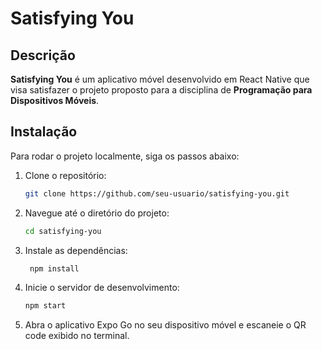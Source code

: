 # Satisfying You

## Descrição

**Satisfying You** é um aplicativo móvel desenvolvido em React Native que visa satisfazer o projeto proposto para a disciplina de **Programação para Dispositivos Móveis**.

## Instalação

Para rodar o projeto localmente, siga os passos abaixo:

1. Clone o repositório:
   ```bash
   git clone https://github.com/seu-usuario/satisfying-you.git

2. Navegue até o diretório do projeto:
   ```bash
   cd satisfying-you

3. Instale as dependências:
   ```bash
    npm install

4. Inicie o servidor de desenvolvimento:
    ```bash
    npm start

5. Abra o aplicativo Expo Go no seu dispositivo móvel e escaneie o QR code exibido no terminal.

